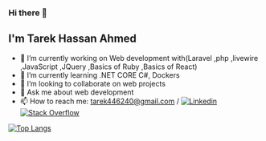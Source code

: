 
### Hi there 👋
## I'm Tarek Hassan Ahmed 

<!--
**Tarek-Hassan/Tarek-Hassan** is a ✨ _special_ ✨ repository because its `README.md` (this file) appears on your GitHub profile.

Here are some ideas to get you started:

- 🔭 I’m currently working on ...
- 🌱 I’m currently learning ...
- 👯 I’m looking to collaborate on ...
- 🤔 I’m looking for help with ...
- 💬 Ask me about ...
- 📫 How to reach me: ...
- 😄 Pronouns: ...
- ⚡ Fun fact: ...
-->



- 🔭 I’m currently working on Web development with(Laravel ,php ,livewire ,JavaScript ,JQuery ,Basics of Ruby ,Basics of React)
- 🌱 I’m currently learning .NET CORE C#, Dockers  
- 👯 I’m looking to collaborate on web projects
- 💬 Ask me about web development 
- 📫 How to reach me: tarek446240@gmail.com / [![Linkedin](https://img.shields.io/badge/-LinkedIn-222222?style=flat-square&logo=Linkedin&logoColor=white&link=https://www.linkedin.com/in/tarekhassanahmed/)](https://www.linkedin.com/in/tarekhassanahmed/)
[![Stack Overflow](https://img.shields.io/badge/-Stack%20Overflow-222222?style=flat-square&logo=stack-overflow&logoColor=white&link=https://stackoverflow.com/users/7169659/tarek-hassan?tab=profile)](https://stackoverflow.com/users/7169659/tarek-hassan?tab=profile)
  


[![Top Langs](https://github-readme-stats.vercel.app/api/top-langs/?username=Tarek-Hassan&layout=compact)](https://github.com/anuraghazra/github-readme-stats)


<!-- <p align="center"> <img src="https://github-readme-stats.vercel.app/api?username=Tarek-Hassan&show_icons=true&theme=gotham" alt="Tarek Hassan Ahmed" /> -->


